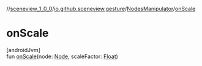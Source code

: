 //[sceneview_1_0_0](../../../index.md)/[io.github.sceneview.gesture](../index.md)/[NodesManipulator](index.md)/[onScale](on-scale.md)

# onScale

[androidJvm]\
fun [onScale](on-scale.md)(node: [Node](../../io.github.sceneview.nodes/-node/index.md), scaleFactor: [Float](https://kotlinlang.org/api/latest/jvm/stdlib/kotlin/-float/index.html))
